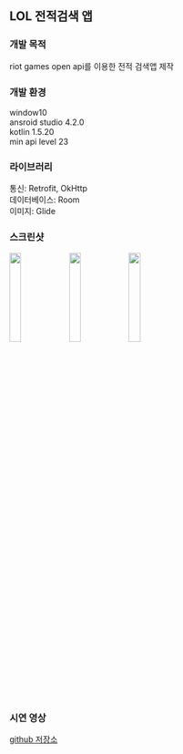 ## LOL 전적검색 앱
### 개발 목적
riot games open api를 이용한 전적 검색앱 제작
### 개발 환경</h3>
window10<br>
ansroid studio 4.2.0<br>
kotlin 1.5.20<br>
min api level 23

### 라이브러리
통신: Retrofit, OkHttp<br>
데이터베이스: Room<br>
이미지: Glide<br>

### 스크린샷
<div>
<img src="https://user-images.githubusercontent.com/84886401/132437849-2916c339-f1d9-4ceb-b4e8-ec936fa97d6c.jpg" width="20%">
<img src="https://user-images.githubusercontent.com/84886401/132438036-b5d6ab60-6fa3-44c9-91ae-45e061a2e27e.jpg" width="20%">
<img src="https://user-images.githubusercontent.com/84886401/132438040-23ff2380-27e7-4276-a1e2-ca888ca42004.jpg" width="20%">
</div>

### 시연 영상


<a target="_blank" href="https://skek933.cafe24.com/video/lol_video1.mp4">github 저장소</a>
